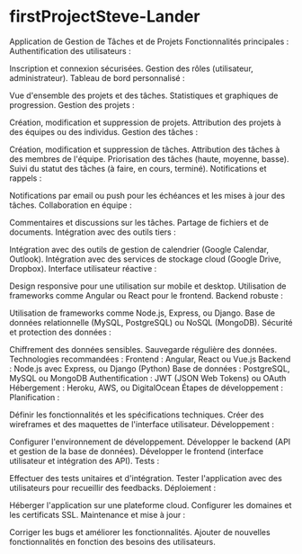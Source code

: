 # firstProjectSteve-Lander
Application de Gestion de Tâches et de Projets
Fonctionnalités principales :
Authentification des utilisateurs :

Inscription et connexion sécurisées.
Gestion des rôles (utilisateur, administrateur).
Tableau de bord personnalisé :

Vue d'ensemble des projets et des tâches.
Statistiques et graphiques de progression.
Gestion des projets :

Création, modification et suppression de projets.
Attribution des projets à des équipes ou des individus.
Gestion des tâches :

Création, modification et suppression de tâches.
Attribution des tâches à des membres de l'équipe.
Priorisation des tâches (haute, moyenne, basse).
Suivi du statut des tâches (à faire, en cours, terminé).
Notifications et rappels :

Notifications par email ou push pour les échéances et les mises à jour des tâches.
Collaboration en équipe :

Commentaires et discussions sur les tâches.
Partage de fichiers et de documents.
Intégration avec des outils tiers :

Intégration avec des outils de gestion de calendrier (Google Calendar, Outlook).
Intégration avec des services de stockage cloud (Google Drive, Dropbox).
Interface utilisateur réactive :

Design responsive pour une utilisation sur mobile et desktop.
Utilisation de frameworks comme Angular ou React pour le frontend.
Backend robuste :

Utilisation de frameworks comme Node.js, Express, ou Django.
Base de données relationnelle (MySQL, PostgreSQL) ou NoSQL (MongoDB).
Sécurité et protection des données :

Chiffrement des données sensibles.
Sauvegarde régulière des données.
Technologies recommandées :
Frontend : Angular, React ou Vue.js
Backend : Node.js avec Express, ou Django (Python)
Base de données : PostgreSQL, MySQL ou MongoDB
Authentification : JWT (JSON Web Tokens) ou OAuth
Hébergement : Heroku, AWS, ou DigitalOcean
Étapes de développement :
Planification :

Définir les fonctionnalités et les spécifications techniques.
Créer des wireframes et des maquettes de l'interface utilisateur.
Développement :

Configurer l'environnement de développement.
Développer le backend (API et gestion de la base de données).
Développer le frontend (interface utilisateur et intégration des API).
Tests :

Effectuer des tests unitaires et d'intégration.
Tester l'application avec des utilisateurs pour recueillir des feedbacks.
Déploiement :

Héberger l'application sur une plateforme cloud.
Configurer les domaines et les certificats SSL.
Maintenance et mise à jour :

Corriger les bugs et améliorer les fonctionnalités.
Ajouter de nouvelles fonctionnalités en fonction des besoins des utilisateurs.
